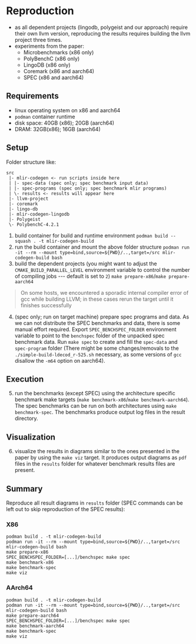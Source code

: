 # Reproduction
- as all dependent projects (lingodb, polygeist and our approach) require their own llvm version, reproducing the results requires building the llvm project three times.
- experiments from the paper:
	- Microbenchmarks (x86 only)
	- PolyBenchC (x86 only)
	- LingoDB (x86 only)
	- Coremark (x86 and aarch64)
	- SPEC (x86 and aarch64)

## Requirements
 - linux operating system on x86 and aarch64
 - `podman` container runtime
 - disk space: 40GB (x86); 20GB (aarch64)
 - DRAM: 32GB(x86); 16GB (aarch64)

## Setup
Folder structure like:
```
src
 |- mlir-codegen <- run scripts inside here
 | |- spec-data (spec only; spec benchmark input data)
 | |- spec-programs (spec only; spec benchmark mlir programs)
 | \- results <- results will appear here
 |- llvm-project
 |- coremark
 |- lingo-db
 |- mlir-codegen-lingodb
 |- Polygeist
 \- PolybenchC-4.2.1
```

1. build container for build and runtime environment
`podman build --squash . -t mlir-codegen-build`
2. run the build container and mount the above folder structure
`podman run -it --rm --mount type=bind,source=${PWD}/..,target=/src mlir-codegen-build bash`
3. build the dependent projects (you might want to adjust the `CMAKE_BUILD_PARALLEL_LEVEL` environment variable to control the number of compiling jobs --- default is set to `2`)
`make prepare-x86`/`make prepare-aarch64`
> On some hosts, we encountered a sporadic internal compiler error of gcc while building LLVM; in these cases rerun the target until it finishes successfully
4. (spec only; run on target machine) prepare spec programs and data. As we can not distribute the SPEC benchmarks and data, there is some manual effort required. Export `SPEC_BENCHSPEC_FOLDER` environment variable to point to the `benchspec` folder of the unpacked spec benchmark data. Run `make spec` to create and fill the `spec-data` and `spec-program` folder (There might be some changes/removals to the `./simple-build-ldecod_r-525.sh` necessary, as some versions of `gcc` disallow the `-m64` option on aarch64).

## Execution
5. run the benchmarks (except SPEC) using the architecture specific benchmark make targets (`make benchmark-x86`/`make benchmark-aarch64`). The spec benchmarks can be run on both architectures using `make benchmark-spec`. The benchmarks produce output log files in the result directory.

## Visualization
6. visualize the results in diagrams similar to the ones presented in the paper by using the `make viz` target. It produces output diagrams as `pdf` files in the `results` folder for whatever benchmark results files are present.

## Summary
Reproduce all result diagrams in `results` folder (SPEC commands can be left out to skip reproduction of the SPEC results):

### X86
```
podman build . -t mlir-codegen-build
podman run -it --rm --mount type=bind,source=${PWD}/..,target=/src mlir-codegen-build bash
make prepare-x86
SPEC_BENCHSPEC_FOLDER=[...]/benchspec make spec
make benchmark-x86
make benchmark-spec
make viz
```

### AArch64
```
podman build . -t mlir-codegen-build
podman run -it --rm --mount type=bind,source=${PWD}/..,target=/src mlir-codegen-build bash
make prepare-aarch64
SPEC_BENCHSPEC_FOLDER=[...]/benchspec make spec
make benchmark-aarch64
make benchmark-spec
make viz
```